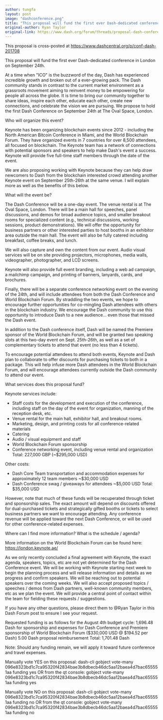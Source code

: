 ```yaml
---
author: tungfa
layout: post
image: "dashconference.png"
title: "This proposal will fund the first ever Dash-dedicated conference in London on September 24th"
original-author: Ryan Taylor
original-link: https://www.dash.org/forum/threads/proposal-dash-conference-2017-london.16013/
---
```

This proposal is cross-posted at <https://www.dashcentral.org/p/conf-dash-201708>

This proposal will fund the first ever Dash-dedicated conference in London on September 24th.

At a time when "ICO" is the buzzword of the day, Dash has experienced incredible growth and broken out of a ever-growing pack. The Dash community stands in contrast to the current market environment as a grassroots movement aiming to reinvent money to be empowering for people all across the globe. It is time to bring our community together to share ideas, inspire each other, educate each other, create new connections, and celebrate the vision we are pursuing. We propose to hold the first Dash Conference on September 24th at The Oval Space, London.

Who will organize this event?

Keynote has been organizing blockchain events since 2012 - including the North American Bitcoin Conference in Miami, and the World Blockchain Forum. They have organized events in 7 countries for over 8,500 attendees, all focused on blockchain. The Keynote team has a network of connections with potential sponsors and speakers to help make Dash's event a success. Keynote will provide five full-time staff members through the date of the event.

We are also proposing working with Keynote because they can help draw newcomers to Dash from the blockchain interested crowd attending another Keynote event on September 25th-26th at the same venue. I will explain more as well as the benefits of this below.

What will the event be?

The Dash Conference will be a one-day event. The venue rental is at The Oval Space, London. There will be a main hall for speeches, panel discussions, and demos for broad audience topics, and smaller breakout rooms for specialized content (e.g., technical discussions, working sessions, product demonstrations). We will offer the opportunity for business partners or other interested parties to host booths in an exhibitor area outside the main hall. The event will also be fully catered including breakfast, coffee breaks, and lunch.

We will also capture and own the content from our event. Audio visual services will be on site providing projectors, microphones, media walls, videographer, photographer, and LCD screens.

Keynote will also provide full event branding, including a web ad campaign, a mailchimp campaign, and printing of banners, lanyards, cards, and brochures.

Finally, there will be a separate conference networking event on the evening of the 24th, and will include attendees from both the Dash Conference and World Blockchain Forum. By straddling the two events, we hope to encourage further opportunities for co-mingling Dash attendees with others in the blockchain industry. We encourage the Dash community to use this opportunity to introduce Dash to a new audience... even those that missed the Dash event.

In addition to the Dash conference itself, Dash will be named the Premiere sponsor of the World Blockchain Forum, and will be granted two speaking slots at this two-day event on Sept. 25th-26th, as well as a set of complementary tickets to attend that event (no less than 4 tickets).

To encourage potential attendees to attend both events, Keynote and Dash plan to collaborate to offer discounts for purchasing tickets to both in a package. This will help infuse more Dash attendees in the World Blockchain Forum, and will encourage attendees currently outside the Dash community to attend our event.

What services does this proposal fund?

Keynote services include:
- Staff costs for the development and execution of the conference, including staff on the day of the event for organization, manning of the reception desk, etc.
- Venue rental for the main hall, exhibitor hall, and breakout rooms.
- Marketing, design, and printing costs for all conference-related materials
- Catering
- Audio / visual equipment and staff
- World Blockchain Forum sponsorship
- Conference networking event, including venue rental and organization
Total: 227,000 GBP (~$295,000 USD)

Other costs:
- Dash Core Team transportation and accommodation expenses for approximately 12 team members
~$30,000 USD
- Dash Conference swag / giveaways for attendees
~$5,000 USD
Total: $35,000 USD

However, note that much of these funds will be recuperated through ticket and sponsorship sales. The exact amount will depend on discounts offered for dual-purchased tickets and strategically gifted booths or tickets to select business partners we want to encourage attending. Any conference revenue will be applied toward the next Dash Conference, or will be used for other conference-related expenses.

Where can I find more information? What is the schedule / agenda?

More information on the World Blockchain Forum can be found here: https://london.keynote.ae/

As we only recently concluded a final agreement with Keynote, the exact agenda, speakers, topics, etc are not yet determined for the Dash Conference event. We will be working with Keynote starting next week to begin the planning process and will release information and details as we progress and confirm speakers. We will be reaching out to potential speakers over the coming weeks. We will also accept proposed topics / speeches / demos from Dash partners, well-known community members, etc as we plan the event. We will provide a central point of contact within the team for fielding these requests / suggestions.

If you have any other questions, please direct them to @Ryan Taylor in this Dash Forum post to ensure I see your request.

Requested funding is as follows for the August 4th budget cycle:
1,696.48 Dash for sponsorship and expenses for Dash Conference and Premiere sponsorship of World Blockchain Forum ($330,000 USD @ $194.52 per Dash)
5.00 Dash proposal reimbursement
Total: 1,701.48 Dash

Note: Should any funding remain, we will apply it toward future conference and travel expenses.

Manually vote YES on this proposal:
dash-cli gobject vote-many 096e8323bd1c7ca95320f42834bae3b8dbecb46dc5aa12baea4d7bac655551aa funding yes
OR from the qt console:
gobject vote-many 096e8323bd1c7ca95320f42834bae3b8dbecb46dc5aa12baea4d7bac655551aa funding yes

Manually vote NO on this proposal:
dash-cli gobject vote-many 096e8323bd1c7ca95320f42834bae3b8dbecb46dc5aa12baea4d7bac655551aa funding no
OR from the qt console:
gobject vote-many 096e8323bd1c7ca95320f42834bae3b8dbecb46dc5aa12baea4d7bac655551aa funding no
